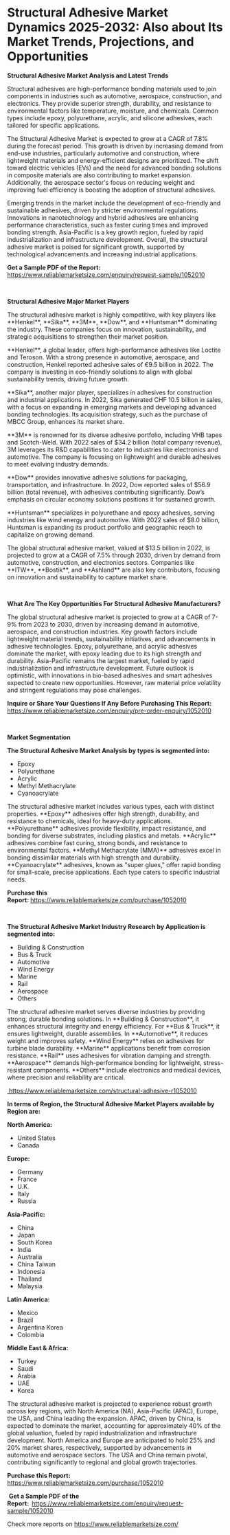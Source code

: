 <p><h1>Structural Adhesive Market Dynamics 2025-2032: Also about Its Market Trends, Projections, and Opportunities</h1></p><p><strong>Structural Adhesive Market Analysis and Latest Trends</strong></p>
<p><p>Structural adhesives are high-performance bonding materials used to join components in industries such as automotive, aerospace, construction, and electronics. They provide superior strength, durability, and resistance to environmental factors like temperature, moisture, and chemicals. Common types include epoxy, polyurethane, acrylic, and silicone adhesives, each tailored for specific applications.</p><p>The Structural Adhesive Market is expected to grow at a CAGR of 7.8% during the forecast period. This growth is driven by increasing demand from end-use industries, particularly automotive and construction, where lightweight materials and energy-efficient designs are prioritized. The shift toward electric vehicles (EVs) and the need for advanced bonding solutions in composite materials are also contributing to market expansion. Additionally, the aerospace sector's focus on reducing weight and improving fuel efficiency is boosting the adoption of structural adhesives.</p><p>Emerging trends in the market include the development of eco-friendly and sustainable adhesives, driven by stricter environmental regulations. Innovations in nanotechnology and hybrid adhesives are enhancing performance characteristics, such as faster curing times and improved bonding strength. Asia-Pacific is a key growth region, fueled by rapid industrialization and infrastructure development. Overall, the structural adhesive market is poised for significant growth, supported by technological advancements and increasing industrial applications.</p></p>
<p><strong>Get a Sample PDF of the Report:&nbsp;</strong> <a href="https://www.reliablemarketsize.com/enquiry/request-sample/1052010?utm_campaign=1996&utm_medium=2&utm_source=Github&utm_content=ia&utm_term=25012025&utm_id=structural-adhesive">https://www.reliablemarketsize.com/enquiry/request-sample/1052010</a></p>
<p>&nbsp;</p>
<p><strong>Structural Adhesive Major Market Players</strong></p>
<p><p>The structural adhesive market is highly competitive, with key players like **Henkel**, **Sika**, **3M**, **Dow**, and **Huntsman** dominating the industry. These companies focus on innovation, sustainability, and strategic acquisitions to strengthen their market position.</p><p>**Henkel**, a global leader, offers high-performance adhesives like Loctite and Teroson. With a strong presence in automotive, aerospace, and construction, Henkel reported adhesive sales of €9.5 billion in 2022. The company is investing in eco-friendly solutions to align with global sustainability trends, driving future growth.</p><p>**Sika**, another major player, specializes in adhesives for construction and industrial applications. In 2022, Sika generated CHF 10.5 billion in sales, with a focus on expanding in emerging markets and developing advanced bonding technologies. Its acquisition strategy, such as the purchase of MBCC Group, enhances its market share.</p><p>**3M** is renowned for its diverse adhesive portfolio, including VHB tapes and Scotch-Weld. With 2022 sales of $34.2 billion (total company revenue), 3M leverages its R&D capabilities to cater to industries like electronics and automotive. The company is focusing on lightweight and durable adhesives to meet evolving industry demands.</p><p>**Dow** provides innovative adhesive solutions for packaging, transportation, and infrastructure. In 2022, Dow reported sales of $56.9 billion (total revenue), with adhesives contributing significantly. Dow’s emphasis on circular economy solutions positions it for sustained growth.</p><p>**Huntsman** specializes in polyurethane and epoxy adhesives, serving industries like wind energy and automotive. With 2022 sales of $8.0 billion, Huntsman is expanding its product portfolio and geographic reach to capitalize on growing demand.</p><p>The global structural adhesive market, valued at $13.5 billion in 2022, is projected to grow at a CAGR of 7.5% through 2030, driven by demand from automotive, construction, and electronics sectors. Companies like **ITW**, **Bostik**, and **Ashland** are also key contributors, focusing on innovation and sustainability to capture market share.</p></p>
<p>&nbsp;</p>
<p><strong>What Are The Key Opportunities For Structural Adhesive Manufacturers?</strong></p>
<p><p>The global structural adhesive market is projected to grow at a CAGR of 7-9% from 2023 to 2030, driven by increasing demand in automotive, aerospace, and construction industries. Key growth factors include lightweight material trends, sustainability initiatives, and advancements in adhesive technologies. Epoxy, polyurethane, and acrylic adhesives dominate the market, with epoxy leading due to its high strength and durability. Asia-Pacific remains the largest market, fueled by rapid industrialization and infrastructure development. Future outlook is optimistic, with innovations in bio-based adhesives and smart adhesives expected to create new opportunities. However, raw material price volatility and stringent regulations may pose challenges.</p></p>
<p><strong>Inquire or Share Your Questions If Any Before Purchasing This Report:</strong> <a href="https://www.reliablemarketsize.com/enquiry/pre-order-enquiry/1052010?utm_campaign=1996&utm_medium=2&utm_source=Github&utm_content=ia&utm_term=25012025&utm_id=structural-adhesive">https://www.reliablemarketsize.com/enquiry/pre-order-enquiry/1052010</a></p>
<p>&nbsp;</p>
<p><strong>Market Segmentation</strong></p>
<p><strong>The Structural Adhesive Market Analysis by types is segmented into:</strong></p>
<p><ul><li>Epoxy</li><li>Polyurethane</li><li>Acrylic</li><li>Methyl Methacrylate</li><li>Cyanoacrylate</li></ul></p>
<p><p>The structural adhesive market includes various types, each with distinct properties. **Epoxy** adhesives offer high strength, durability, and resistance to chemicals, ideal for heavy-duty applications. **Polyurethane** adhesives provide flexibility, impact resistance, and bonding for diverse substrates, including plastics and metals. **Acrylic** adhesives combine fast curing, strong bonds, and resistance to environmental factors. **Methyl Methacrylate (MMA)** adhesives excel in bonding dissimilar materials with high strength and durability. **Cyanoacrylate** adhesives, known as "super glues," offer rapid bonding for small-scale, precise applications. Each type caters to specific industrial needs.</p></p>
<p><strong>Purchase this Report:&nbsp;</strong><a href="https://www.reliablemarketsize.com/purchase/1052010?utm_campaign=1996&utm_medium=2&utm_source=Github&utm_content=ia&utm_term=25012025&utm_id=structural-adhesive">https://www.reliablemarketsize.com/purchase/1052010</a></p>
<p>&nbsp;</p>
<p><strong>The Structural Adhesive Market Industry Research by Application is segmented into:</strong></p>
<p><ul><li>Building & Construction</li><li>Bus & Truck</li><li>Automotive</li><li>Wind Energy</li><li>Marine</li><li>Rail</li><li>Aerospace</li><li>Others</li></ul></p>
<p><p>The structural adhesive market serves diverse industries by providing strong, durable bonding solutions. In **Building & Construction**, it enhances structural integrity and energy efficiency. For **Bus & Truck**, it ensures lightweight, durable assemblies. In **Automotive**, it reduces weight and improves safety. **Wind Energy** relies on adhesives for turbine blade durability. **Marine** applications benefit from corrosion resistance. **Rail** uses adhesives for vibration damping and strength. **Aerospace** demands high-performance bonding for lightweight, stress-resistant components. **Others** include electronics and medical devices, where precision and reliability are critical.</p></p>
<p><a href="https://www.reliablemarketsize.com/structural-adhesive-r1052010?utm_campaign=1996&utm_medium=2&utm_source=Github&utm_content=ia&utm_term=25012025&utm_id=structural-adhesive">&nbsp;https://www.reliablemarketsize.com/structural-adhesive-r1052010</a></p>
<p><strong>In terms of Region, the Structural Adhesive Market Players available by Region are:</strong></p>
<p>
    <p> <strong> North America: </strong>
        <ul>
            <li>United States</li>
            <li>Canada</li>
        </ul>
        </p> 
    <p> <strong> Europe: </strong>
        <ul>
            <li>Germany</li>
            <li>France</li>
            <li>U.K.</li>
            <li>Italy</li>
            <li>Russia</li>
        </ul>
        </p> 
    <p> <strong> Asia-Pacific: </strong>
        <ul>
            <li>China</li>
            <li>Japan</li>
            <li>South Korea</li>
            <li>India</li>
            <li>Australia</li>
            <li>China Taiwan</li>
            <li>Indonesia</li>
            <li>Thailand</li>
            <li>Malaysia</li>
        </ul>
        </p> 
    <p> <strong> Latin America: </strong>
        <ul>
            <li>Mexico</li>
            <li>Brazil</li>
            <li>Argentina Korea</li>
            <li>Colombia</li>
        </ul>
        </p> 
    <p> <strong> Middle East & Africa: </strong>
        <ul>
            <li>Turkey</li>
            <li>Saudi</li>
            <li>Arabia</li>
            <li>UAE</li>
            <li>Korea</li>
        </ul>
    </p>
    </p>
<p><p>The structural adhesive market is projected to experience robust growth across key regions, with North America (NA), Asia-Pacific (APAC), Europe, the USA, and China leading the expansion. APAC, driven by China, is expected to dominate the market, accounting for approximately 40% of the global valuation, fueled by rapid industrialization and infrastructure development. North America and Europe are anticipated to hold 25% and 20% market shares, respectively, supported by advancements in automotive and aerospace sectors. The USA and China remain pivotal, contributing significantly to regional and global growth trajectories.</p></p>
<p><strong>Purchase this Report: </strong><a href="https://www.reliablemarketsize.com/purchase/1052010?utm_campaign=1996&utm_medium=2&utm_source=Github&utm_content=ia&utm_term=25012025&utm_id=structural-adhesive">https://www.reliablemarketsize.com/purchase/1052010</a></p>
<p>&nbsp;<strong>Get a Sample PDF of the Report:&nbsp;&nbsp;</strong><a href="https://www.reliablemarketsize.com/enquiry/request-sample/1052010?utm_campaign=1996&utm_medium=2&utm_source=Github&utm_content=ia&utm_term=25012025&utm_id=structural-adhesive">https://www.reliablemarketsize.com/enquiry/request-sample/1052010</a></p>
<p><strong></strong></p>
<p>Check more reports on <a href="https://www.reliablemarketsize.com/?utm_campaign=1996&utm_medium=2&utm_source=Github&utm_content=ia&utm_term=25012025&utm_id=structural-adhesive">https://www.reliablemarketsize.com/</a></p>
